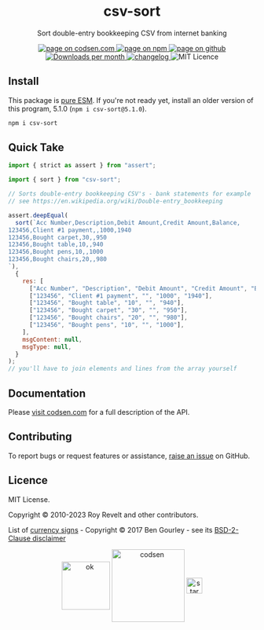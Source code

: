 <h1 align="center">csv-sort</h1>

<p align="center">Sort double-entry bookkeeping CSV from internet banking</p>

<p align="center">
  <a href="https://codsen.com/os/csv-sort" rel="nofollow noreferrer noopener">
    <img src="https://img.shields.io/badge/-codsen-blue?style=flat-square" alt="page on codsen.com">
  </a>
  <a href="https://www.npmjs.com/package/csv-sort" rel="nofollow noreferrer noopener">
    <img src="https://img.shields.io/badge/-npm-blue?style=flat-square" alt="page on npm">
  </a>
  <a href="https://github.com/codsen/codsen/tree/main/packages/csv-sort" rel="nofollow noreferrer noopener">
    <img src="https://img.shields.io/badge/-github-blue?style=flat-square" alt="page on github">
  </a>
  <a href="https://npmcharts.com/compare/csv-sort?interval=30" rel="nofollow noreferrer noopener" target="_blank">
    <img src="https://img.shields.io/npm/dm/csv-sort.svg?style=flat-square" alt="Downloads per month">
  </a>
  <a href="https://codsen.com/os/csv-sort/changelog" rel="nofollow noreferrer noopener">
    <img src="https://img.shields.io/badge/changelog-here-brightgreen?style=flat-square" alt="changelog">
  </a>
  <img src="https://img.shields.io/badge/licence-MIT-brightgreen.svg?style=flat-square" alt="MIT Licence">
</p>

## Install

This package is [pure ESM](https://gist.github.com/sindresorhus/a39789f98801d908bbc7ff3ecc99d99c). If you're not ready yet, install an older version of this program, 5.1.0 (`npm i csv-sort@5.1.0`).

```bash
npm i csv-sort
```

## Quick Take

```js
import { strict as assert } from "assert";

import { sort } from "csv-sort";

// Sorts double-entry bookkeeping CSV's - bank statements for example
// see https://en.wikipedia.org/wiki/Double-entry_bookkeeping

assert.deepEqual(
  sort(`Acc Number,Description,Debit Amount,Credit Amount,Balance,
123456,Client #1 payment,,1000,1940
123456,Bought carpet,30,,950
123456,Bought table,10,,940
123456,Bought pens,10,,1000
123456,Bought chairs,20,,980
`),
  {
    res: [
      ["Acc Number", "Description", "Debit Amount", "Credit Amount", "Balance"],
      ["123456", "Client #1 payment", "", "1000", "1940"],
      ["123456", "Bought table", "10", "", "940"],
      ["123456", "Bought carpet", "30", "", "950"],
      ["123456", "Bought chairs", "20", "", "980"],
      ["123456", "Bought pens", "10", "", "1000"],
    ],
    msgContent: null,
    msgType: null,
  }
);
// you'll have to join elements and lines from the array yourself
```

## Documentation

Please [visit codsen.com](https://codsen.com/os/csv-sort/) for a full description of the API.

## Contributing

To report bugs or request features or assistance, [raise an issue](https://github.com/codsen/codsen/issues/new/choose) on GitHub.

## Licence

MIT License.

Copyright © 2010-2023 Roy Revelt and other contributors.

List of [currency signs](https://github.com/bengourley/currency-symbol-map) - Copyright © 2017 Ben Gourley - see its [BSD-2-Clause disclaimer](https://opensource.org/licenses/BSD-2-Clause)

<p align="center"><img src="https://codsen.com/images/png-codsen-ok.png" width="98" alt="ok" align="center"> <img src="https://codsen.com/images/png-codsen-1.png" width="148" alt="codsen" align="center"> <img src="https://codsen.com/images/png-codsen-star-small.png" width="32" alt="star" align="center"></p>

